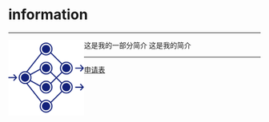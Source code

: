 # information
***

<img src="https://github.com/lz1159435992/information/blob/master/tester/001.png" width=30% height=30% align=left>这是我的一部分简介
这是我的简介

***

[申请表](https://github.com/lz1159435992/information/blob/master/tester/001.doc)
